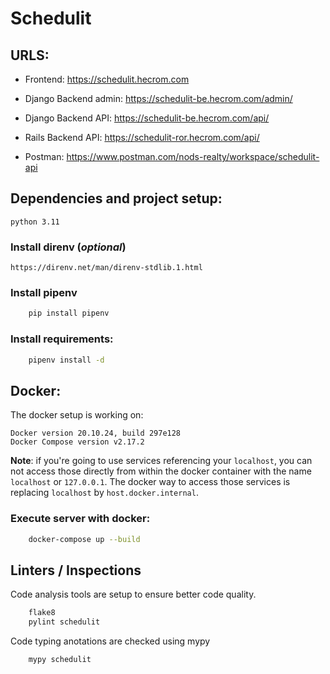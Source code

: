 # Schedulit

## URLS:

- Frontend: https://schedulit.hecrom.com

- Django Backend admin: https://schedulit-be.hecrom.com/admin/

- Django Backend API: https://schedulit-be.hecrom.com/api/

- Rails Backend API: https://schedulit-ror.hecrom.com/api/

- Postman: https://www.postman.com/nods-realty/workspace/schedulit-api

## Dependencies and project setup:

    python 3.11

### Install direnv (*optional*)
    
    https://direnv.net/man/direnv-stdlib.1.html

### Install pipenv

```sh
    pip install pipenv
```

### Install requirements:

```sh    
    pipenv install -d
```

## Docker:

The docker setup is working on:
    
    Docker version 20.10.24, build 297e128
    Docker Compose version v2.17.2
    
**Note**: if you're going to use services referencing your `localhost`, you can not access those
directly from within the docker container with the name `localhost` or `127.0.0.1`. The docker way
to access those services is replacing `localhost` by `host.docker.internal`. 


### Execute server with docker:

```sh
    docker-compose up --build
```

## Linters / Inspections

Code analysis tools are setup to ensure better code quality.

```sh
    flake8
    pylint schedulit
```

Code typing anotations are checked using mypy

```sh
    mypy schedulit
```
